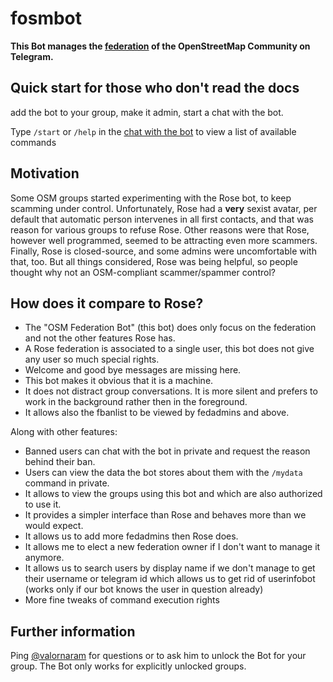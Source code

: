 # fosmbot

**This Bot manages the [federation](https://wiki.openstreetmap.org/wiki/List_of_OSM_centric_Telegram_accounts/anti-spam_initiative) of the OpenStreetMap Community on Telegram.**

## Quick start for those who don't read the docs

add the bot to your group, make it admin, start a chat with the bot.

Type `/start` or `/help` in the [chat with the bot](https://t.me/fosmbot) to view a list of available commands

## Motivation

Some OSM groups started experimenting with the Rose bot, to keep scamming under control.  Unfortunately, Rose had a **very** sexist avatar, per default that automatic person intervenes in all first contacts, and that was reason for various groups to refuse Rose.  Other reasons were that Rose, however well programmed, seemed to be attracting even more scammers.  Finally, Rose is closed-source, and some admins were uncomfortable with that, too.  But all things considered, Rose was being helpful, so people thought why not an OSM-compliant scammer/spammer control?

## How does it compare to Rose?

* The "OSM Federation Bot" (this bot) does only focus on the federation and not the other features Rose has.
* A Rose federation is associated to a single user, this bot does not give any user so much special rights.
* Welcome and good bye messages are missing here. 
* This bot makes it obvious that it is a machine. 
* It does not distract group conversations. It is more silent and prefers to work in the background rather then in the foreground.
* It allows also the fbanlist to be viewed by fedadmins and above.

Along with other features:

* Banned users can chat with the bot in private and request the reason behind their ban.
* Users can view the data the bot stores about them with the `/mydata` command in private.
* It allows to view the groups using this bot and which are also authorized to use it.
* It provides a simpler interface than Rose and behaves more than we would expect.
* It allows us to add more fedadmins then Rose does.
* It allows me to elect a new federation owner if I don't want to manage it anymore.
* It allows us to search users by display name if we don't manage to get their username or telegram id which allows us to get rid of userinfobot (works only if our bot knows the user in question already)
* More fine tweaks of command execution rights

## Further information

Ping [@valornaram](https://t.me/valornaram) for questions or to ask him to unlock the Bot for your group. The Bot only works for explicitly unlocked groups.
